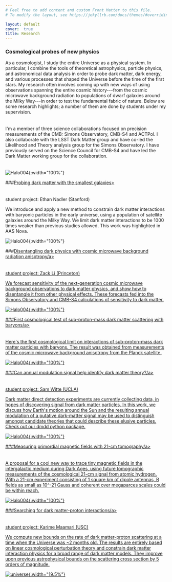 ```yaml
---
# Feel free to add content and custom Front Matter to this file.
# To modify the layout, see https://jekyllrb.com/docs/themes/#overriding-theme-defaults

layout: default
cover:  true
title: Research
---
```


### Cosmological probes of new physics

<p style="margin-bottom: 35px">
As a cosmologist, I study the entire Universe as a physical system. In particular, I combine the tools of theoretical astrophysics, particle physics, and astronomical data analysis in order to probe dark matter, dark energy, and various processes that shaped the Universe before the time of the first stars. My research often involves coming up with new ways of using observations spanning the entire cosmic history---from the cosmic microwave background radiation to populations of dwarf galaxies around the Milky Way---in order to test the fundamental fabric of nature. Below are some research highlights; a number of them are done by students under my supervision.
</p>
<p style="margin-bottom: 35px">
I'm a member of three science collaborations focused on precision measurements of the CMB: Simons Observatory, CMB-S4 and ACTPol. I also collaborate with the LSST Dark Matter group and have co-led the Likelihood and Theory analysis group for the Simons Observatory. I have previously served on the Science Council for CMB-S4 and have led the Dark Matter working group for the collaboration.
</p>

![Halo004]({{eonadler.github.io}}/assets/img/Research1.png){:width="100%"}
<p style="margin-bottom: 35px">
###<a href="https://arxiv.org/abs/1904.10000">Probing dark matter with the smallest galaxies></a>

student project: Ethan Nadler (Stanford)

We introduce and apply a new method to constrain dark matter interactions with baryonic particles in the early universe, using a population of satellite galaxies around the Milky Way. We limit dark matter interactions to be 1000 times weaker than previous studies allowed. This work was highlighted in AAS Nova.
</p>

![Halo004]({{eonadler.github.io}}/assets/img/Research2.png){:width="100%"}
<p style="margin-bottom: 35px">
###<a href="https://arxiv.org/abs/1806.10165Disentangling">Disentangling dark physics with cosmic microwave background radiation anisotropy/a>

student project: Zack Li (Princeton)

We forecast sensitivity of the next-generation cosmic microwave background observations to dark matter physics, and show how to disentangle it from other physical effects. These forecasts fed into the Simons Observatory and CMB-S4 calculations of sensitivity to dark matter.
</p>

![Halo004]({{eonadler.github.io}}/assets/img/Research3.png){:width="100%"}
<p style="margin-bottom: 35px">
###<a href="https://arxiv.org/abs/1712.07133">First cosmological test of sub-proton-mass dark matter scattering with baryons/a>

Here's the first cosmological limit on interactions of sub-proton-mass dark matter particles with baryons. The result was obtained from measurements of the cosmic microwave background anisotropy from the Planck satellite.
</p>

![Halo004]({{eonadler.github.io}}/assets/img/Research4.png){:width="100%"}
<p style="margin-bottom: 35px">
###<a href="https://arxiv.org/abs/1612.07808">Can annual modulation signal help identify dark matter theory?/a>

student project: Sam Witte (UCLA)

Dark matter direct detection experiments are currently collecting data, in hopes of discovering signal from dark matter particles. In this work, we discuss how Earth's motion around the Sun and the resulting annual modulation of a putative dark-matter signal may be used to distinguish amongst candidate theories that could describe these elusive particles. Check out our dmdd python package.
</p>

![Halo004]({{eonadler.github.io}}/assets/img/Research5.png){:width="100%"}
<p style="margin-bottom: 35px">
###<a href="https://arxiv.org/abs/1604.06327">Measuring primordial magnetic fields with 21-cm tomography/a>

A proposal for a cool new way to trace tiny magnetic fields in the intergalactic medium during Dark Ages, using future tomographic measurements of the cosmological 21-cm signal from atomic hydrogen. With a 21-cm experiment consisting of 1 square km of dipole antennas, B fields as small as 10^-21 Gauss and coherent over megaparces scales could be within reach.
</p>

![Halo004]({{eonadler.github.io}}/assets/img/Research6.png){:width="100%"}
<p style="margin-bottom: 35px">
###<a href="https://arxiv.org/abs/2010.02936">Searching for dark matter-proton interactions/a>

student project: Karime Maamari (USC)

We compute new bounds on the rate of dark matter-proton scattering at a time when the Universe was ~2 months old. The results are entirely based on linear cosmological perturbation theory and constrain dark matter interaction physics for a broad range of dark matter models. They improve upon previous astrophysical bounds on the scattering cross section by 5 orders of magnitude.
</p>


![universe]({{veragluscevic.github.io}}/dm.png){:width="19.5%"}

